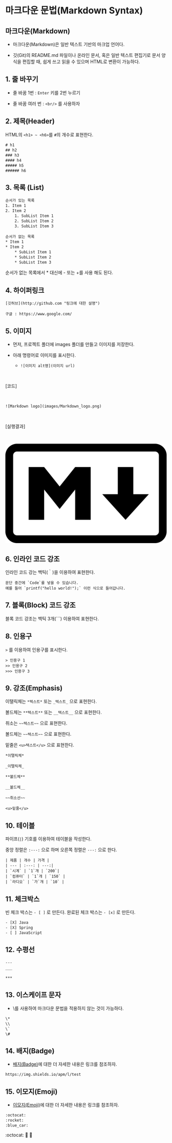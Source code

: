 # 마크다운 문법(Markdown Syntax)

## 마크다운(Markdown)

- 마크다운(Markdown)은 일반 텍스트 기반의 마크업 언어다.

- 깃(Git)의 README.md 파일이나 온라인 문서, 혹은 일반 텍스트 편집기로 문서 양식을 편집할 때,
  쉽게 쓰고 읽을 수 있으며 HTML로 변환이 가능하다.

## 1. 줄 바꾸기

- 줄 바꿈 1번 : `Enter` 키를 2번 누르기

- 줄 바꿈 여러 번 : `<br/>` 를 사용하자 

## 2. 제목(Header) 

HTML의 `<h1> ~ <h6>`를 `#`의 개수로 표현한다.

```
# h1 
## h2 
### h3 
#### h4 
##### h5 
###### h6
```

## 3. 목록 (List)

```
순서가 있는 목록
1. Item 1
2. Item 2
    1. SubList Item 1
    2. SubList Item 2
    3. SubList Item 3

순서가 없는 목록
* Item 1
* Item 2
    * SubList Item 1
    * SubList Item 2
    * SubList Item 3
```

순서가 없는 목록에서 * 대신에 - 또는 +를 사용 해도 된다.

## 4. 하이퍼링크

```
[깃허브](http://github.com "링크에 대한 설명")

구글 : https://www.google.com/
```

## 5. 이미지

* 먼저, 프로젝트 폴더에 images 폴더를 만들고 이미지를 저장한다.

* 아래 명령어로 이미지를 표시한다.

    * `![이미지 alt명](이미지 url)`

<br/>

[코드]

<br/>

```
![Markdown logo](images/Markdown_logo.png) 
```

<br/>

[실행결과]

<br/>

![Markdown logo](images/Markdown_logo.png) 

## 6. 인라인 코드 강조

인라인 코드 강는 백틱(｀)을 이용하여 표현한다.

```
문단 중간에 `Code`를 넣을 수 있습니다. 
예를 들어 `printf("hello world!");` 이런 식으로 들어갑니다.
```

## 7. 블록(Block) 코드 강조

블록 코드 강조는 백틱 3개(```) 이용하여 표현한다.

## 8. 인용구

`>` 를 이용하여 인용구를 표시한다.

```
> 인용구 1
>> 인용구 2
>>> 인용구 3
```

## 9. 강조(Emphasis)

이탤릭체는 `*텍스트*` 또는 `_텍스트_` 으로 표현한다.

볼드체는 `**텍스트**` 또는 `__텍스트__` 으로 표현한다.

취소는 `~~텍스트~~` 으로 표현한다.

볼드체는 `~~텍스트~~` 으로 표현한다.

밑줄은 `<u>텍스트</u>` 으로 표현한다.


```
*이탤릭체* 

_이탤릭체_ 

**볼드체**

__볼드체__ 

~~취소선~~

<u>밑줄</u>
```

## 10. 테이블

파이프(`|`) 기호를 이용하여 테이블을 작성한다.

중앙 정렬은 `:---:` 으로 하며 오른쪽 정렬은 `---:` 으로 한다. 
      
```
| 제품 | 개수 | 가격 |
| --- | :---: | ---:|
| `시계` | `1`개 | `200`|
| `컴퓨터` | `1`개 | `150` |
| `라디오` | `가`개 | `10` |
```

## 11. 체크박스

빈 체크 박스는 `- [ ]` 로 만든다.
완료된 체크 박스는 `- [x]` 로 만든다.

```
- [X] Java
- [X] Spring
- [ ] JavaScript
```

## 12. 수평선

```
--- 
___

*** 
```

## 13. 이스케이프 문자

* \를 사용하여 마크다운 문법을 적용하지 않는 것이 가능하다.

```
\*
\\
\`
\#
```

## 14. 배지(Badge)

* [배지(Badge)](https://shields.io/ "이모지")에 대한 더 자세한 내용은 링크를 참조하자.

```
https://img.shields.io/apm/l/test
```

## 15. 이모지(Emoji)

* [이모지(Emoji)](https://www.webfx.com/tools/emoji-cheat-sheet/ "이모지")에 대한 더 자세한 내용은 링크를 참조하자.

```
:octocat:
:rocket:
:blue_car:
```

:octocat:
:rocket:
:blue_car:

